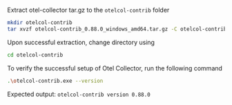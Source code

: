 Extract otel-collector tar.gz to the `otelcol-contrib` folder

```bash
mkdir otelcol-contrib 
tar xvzf otelcol-contrib_0.88.0_windows_amd64.tar.gz -C otelcol-contrib
```

Upon successful extraction, change directory using

```bash
cd otelcol-contrib
```

To verify the successful setup of Otel Collector, run the following command

```bash
.\otelcol-contrib.exe --version
```

Expected output:
`otelcol-contrib version 0.88.0`
